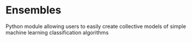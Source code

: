 # Ensembles
Python module allowing users to easily create collective models of simple machine learning classification algorithms
